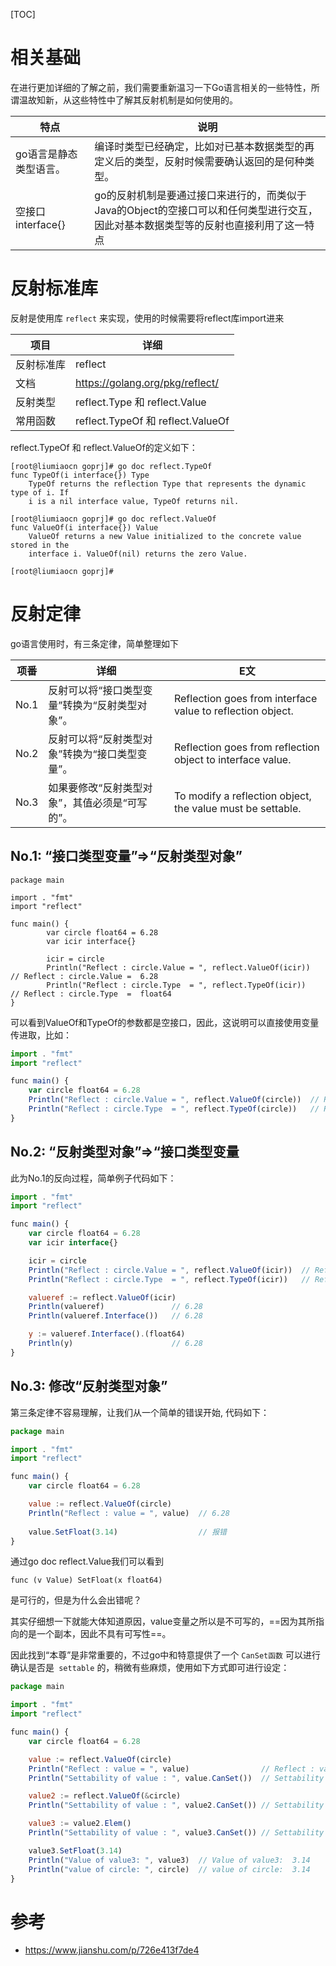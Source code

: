 [TOC]
# 相关基础
在进行更加详细的了解之前，我们需要重新温习一下Go语言相关的一些特性，所谓温故知新，从这些特性中了解其反射机制是如何使用的。

特点 |	说明
---|---
go语言是静态类型语言。	|   编译时类型已经确定，比如对已基本数据类型的再定义后的类型，反射时候需要确认返回的是何种类型。
空接口interface{}	    |   go的反射机制是要通过接口来进行的，而类似于Java的Object的空接口可以和任何类型进行交互，因此对基本数据类型等的反射也直接利用了这一特点



# 反射标准库
反射是使用库 `reflect` 来实现，使用的时候需要将reflect库import进来

项目   |  	详细
---|---
反射标准库	| reflect
文档	    | https://golang.org/pkg/reflect/
反射类型	| reflect.Type 和 reflect.Value
常用函数	| reflect.TypeOf 和 reflect.ValueOf

reflect.TypeOf 和 reflect.ValueOf的定义如下：


```JS
[root@liumiaocn goprj]# go doc reflect.TypeOf
func TypeOf(i interface{}) Type
    TypeOf returns the reflection Type that represents the dynamic type of i. If
    i is a nil interface value, TypeOf returns nil.

[root@liumiaocn goprj]# go doc reflect.ValueOf
func ValueOf(i interface{}) Value
    ValueOf returns a new Value initialized to the concrete value stored in the
    interface i. ValueOf(nil) returns the zero Value.

[root@liumiaocn goprj]#
```

# 反射定律
go语言使用时，有三条定律，简单整理如下

项番	| 详细	|  E文
---|---|---
No.1	|  反射可以将“接口类型变量”转换为“反射类型对象”。	|  Reflection goes from interface value to reflection object.
No.2	|  反射可以将“反射类型对象”转换为“接口类型变量”。	|  Reflection goes from reflection object to interface value.
No.3	|  如果要修改“反射类型对象”，其值必须是“可写的”。	|  To modify a reflection object, the value must be settable.

## No.1: “接口类型变量”=>“反射类型对象”

```JS
package main

import . "fmt"
import "reflect"

func main() {
        var circle float64 = 6.28
        var icir interface{}

        icir = circle
        Println("Reflect : circle.Value = ", reflect.ValueOf(icir))  // Reflect : circle.Value =  6.28
        Println("Reflect : circle.Type  = ", reflect.TypeOf(icir))   // Reflect : circle.Type  =  float64
}
```
可以看到ValueOf和TypeOf的参数都是空接口，因此，这说明可以直接使用变量传进取，比如：


```js
import . "fmt"
import "reflect"

func main() {
    var circle float64 = 6.28
    Println("Reflect : circle.Value = ", reflect.ValueOf(circle))  // Reflect : circle.Value =  6.28
    Println("Reflect : circle.Type  = ", reflect.TypeOf(circle))   // Reflect : circle.Type  =  float64
}
```

## No.2: “反射类型对象”=>“接口类型变量

此为No.1的反向过程，简单例子代码如下：

```js
import . "fmt"
import "reflect"

func main() {
    var circle float64 = 6.28
    var icir interface{}

    icir = circle
    Println("Reflect : circle.Value = ", reflect.ValueOf(icir))  // Reflect : circle.Value =  6.28
    Println("Reflect : circle.Type  = ", reflect.TypeOf(icir))   // Reflect : circle.Type  =  float64

    valueref := reflect.ValueOf(icir)
    Println(valueref)               // 6.28
    Println(valueref.Interface())   // 6.28

    y := valueref.Interface().(float64) 
    Println(y)                      // 6.28
}
```

## No.3: 修改“反射类型对象”
第三条定律不容易理解，让我们从一个简单的错误开始, 代码如下：

```js
package main

import . "fmt"
import "reflect"

func main() {
    var circle float64 = 6.28

    value := reflect.ValueOf(circle)
    Println("Reflect : value = ", value)  // 6.28
    
    value.SetFloat(3.14)                  // 报错
}
```
通过go doc reflect.Value我们可以看到

```
func (v Value) SetFloat(x float64)
```

是可行的，但是为什么会出错呢？
  
其实仔细想一下就能大体知道原因，value变量之所以是不可写的，==因为其所指向的是一个副本，因此不具有可写性==。

因此找到“本尊”是非常重要的，不过go中和特意提供了一个 `CanSet函数` 可以进行确认是否是` settable` 的，稍微有些麻烦，使用如下方式即可进行设定：

```js
package main

import . "fmt"
import "reflect"

func main() {
    var circle float64 = 6.28

    value := reflect.ValueOf(circle)
    Println("Reflect : value = ", value)                // Reflect : value =  6.28
    Println("Settability of value : ", value.CanSet())  // Settability of value :  false

    value2 := reflect.ValueOf(&circle)
    Println("Settability of value : ", value2.CanSet()) // Settability of value :  false

    value3 := value2.Elem()
    Println("Settability of value : ", value3.CanSet()) // Settability of value :  true

    value3.SetFloat(3.14)
    Println("Value of value3: ", value3)  // Value of value3:  3.14
    Println("value of circle: ", circle)  // value of circle:  3.14
}
```


# 参考
- https://www.jianshu.com/p/726e413f7de4